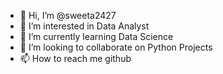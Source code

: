 - 👋 Hi, I’m @sweeta2427
- 👀 I’m interested in Data Analyst
- 🌱 I’m currently learning Data Science 
- 💞️ I’m looking to collaborate on Python Projects
- 📫 How to reach me github

<!---
sweeta2427/sweeta2427 is a ✨ special ✨ repository because its `README.md` (this file) appears on your GitHub profile.
You can click the Preview link to take a look at your changes.
--->
